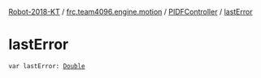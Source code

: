 [Robot-2018-KT](../../index.md) / [frc.team4096.engine.motion](../index.md) / [PIDFController](index.md) / [lastError](./last-error.md)

# lastError

`var lastError: `[`Double`](https://kotlinlang.org/api/latest/jvm/stdlib/kotlin/-double/index.html)